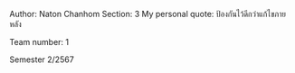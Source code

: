 Author: Naton Chanhom
Section: 3
My personal quote: ป้องกันไว้ดีกว่าแก้ไขภายหลัง

Team number: 1

Semester 2/2567